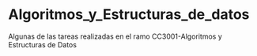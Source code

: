# Algoritmos_y_Estructuras_de_datos
Algunas de las tareas realizadas en el ramo CC3001-Algoritmos y Estructuras de Datos
